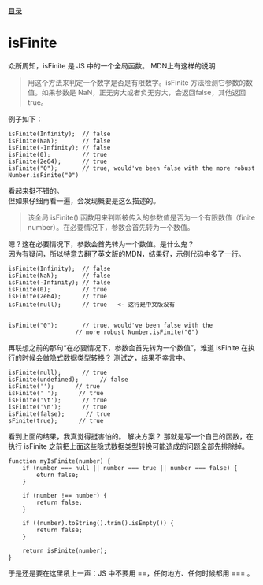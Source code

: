 [目录](./)
# isFinite

众所周知，isFinite 是 JS 中的一个全局函数。
MDN上有这样的说明

> 用这个方法来判定一个数字是否是有限数字。isFinite 方法检测它参数的数值。如果参数是 NaN，正无穷大或者负无穷大，会返回false，其他返回 true。


例子如下：
```
isFinite(Infinity);  // false
isFinite(NaN);       // false
isFinite(-Infinity); // false
isFinite(0);         // true
isFinite(2e64);      // true
isFinite("0");       // true, would've been false with the more robust Number.isFinite("0")
```

看起来挺不错的。  
但如果仔细再看一遍，会发现概要是这么描述的。

> 该全局 isFinite() 函数用来判断被传入的参数值是否为一个有限数值（finite number）。在必要情况下，参数会首先转为一个数值。

嗯？这在必要情况下，参数会首先转为一个数值。是什么鬼？  
因为有疑问，所以特意去翻了英文版的MDN，结果好，示例代码中多了一行。  

```
isFinite(Infinity);  // false
isFinite(NaN);       // false
isFinite(-Infinity); // false
isFinite(0);         // true
isFinite(2e64);      // true
isFinite(null);      // true   <- 这行是中文版没有


isFinite("0");       // true, would've been false with the
                   // more robust Number.isFinite("0")
```

再联想之前的那句“在必要情况下，参数会首先转为一个数值”，难道 isFinite 在执行的时候会做隐式数据类型转换？
测试之，结果不幸言中。
```
isFinite(null);      // true
isFinite(undefined);      // false
isFinite('');      // true
isFinite(' ');      // true
isFinite('\t');      // true
isFinite('\n');      // true
isFinite(false);      // true
sFinite(true);      // true
```

看到上面的结果，我真觉得挺害怕的。
解决方案？
那就是写一个自己的函数，在执行 isFinite 之前把上面这些隐式数据类型转换可能造成的问题全部先排除掉。
```
function myIsFinite(number) {
    if (number === null || number === true || number === false) {
        eturn false;
    }

    if (number !== number) {
        return false;
    }

    if ((number).toString().trim().isEmpty()) {
        return false;
    }

    return isFinite(number);
}
```

于是还是要在这里吼上一声：JS 中不要用 ==，任何地方、任何时候都用 === 。